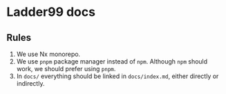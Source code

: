 # Ladder99 docs

## Rules

1. We use Nx monorepo.
2. We use `pnpm` package manager instead of `npm`. Although `npm` should work, we should prefer using `pnpm`.
3. In `docs/` everything should be linked in `docs/index.md`, either directly or indirectly.
